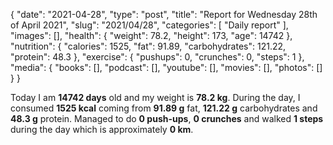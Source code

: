 {
    "date": "2021-04-28",
    "type": "post",
    "title": "Report for Wednesday 28th of April 2021",
    "slug": "2021\/04\/28",
    "categories": [
        "Daily report"
    ],
    "images": [],
    "health": {
        "weight": 78.2,
        "height": 173,
        "age": 14742
    },
    "nutrition": {
        "calories": 1525,
        "fat": 91.89,
        "carbohydrates": 121.22,
        "protein": 48.3
    },
    "exercise": {
        "pushups": 0,
        "crunches": 0,
        "steps": 1
    },
    "media": {
        "books": [],
        "podcast": [],
        "youtube": [],
        "movies": [],
        "photos": []
    }
}

Today I am <strong>14742 days</strong> old and my weight is <strong>78.2 kg</strong>. During the day, I consumed <strong>1525 kcal</strong> coming from <strong>91.89 g</strong> fat, <strong>121.22 g</strong> carbohydrates and <strong>48.3 g</strong> protein. Managed to do <strong>0 push-ups</strong>, <strong>0 crunches</strong> and walked <strong>1 steps</strong> during the day which is approximately <strong>0 km</strong>.